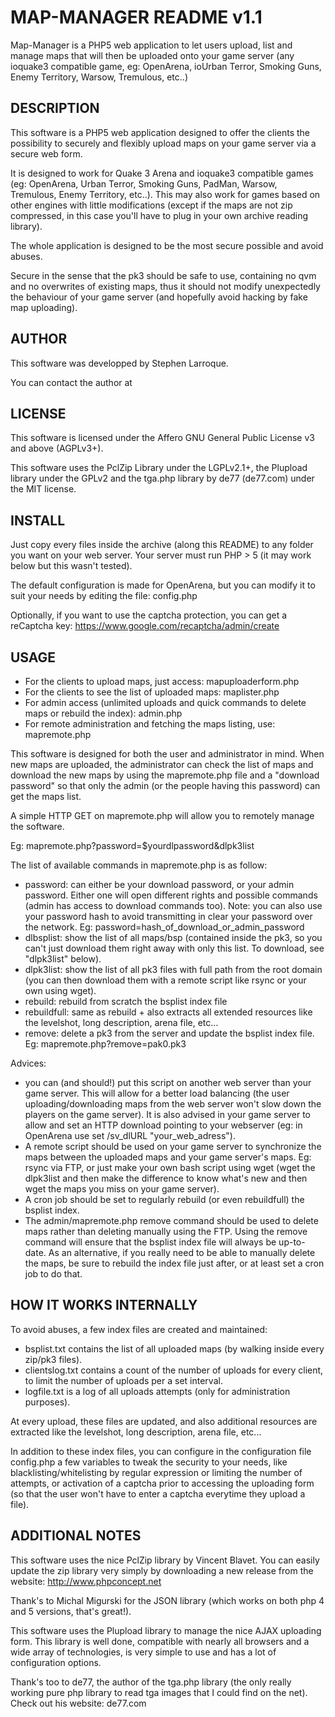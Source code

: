 MAP-MANAGER README v1.1
=======================
Map-Manager is a PHP5 web application to let users upload, list and manage maps that will then be uploaded onto your game server (any ioquake3 compatible game, eg: OpenArena, ioUrban Terror, Smoking Guns, Enemy Territory, Warsow, Tremulous, etc..)

DESCRIPTION
-----------

This software is a PHP5 web application designed to offer the clients the possibility to securely and flexibly upload maps on your game server via a secure web form.

It is designed to work for Quake 3 Arena and ioquake3 compatible games (eg: OpenArena, Urban Terror, Smoking Guns, PadMan, Warsow, Tremulous, Enemy Territory, etc..). This may also work for games based on other engines with little modifications (except if the maps are not zip compressed, in this case you'll have to plug in your own archive reading library).

The whole application is designed to be the most secure possible and avoid abuses.

Secure in the sense that the pk3 should be safe to use, containing no qvm and no overwrites of existing maps, thus it should not modify unexpectedly the behaviour of your game server (and hopefully avoid hacking by fake map uploading).

AUTHOR
------

This software was developped by Stephen Larroque.

You can contact the author at <lrq3000 at gmail dot com>

LICENSE
-------

This software is licensed under the Affero GNU General Public License v3 and above (AGPLv3+).

This software uses the PclZip Library under the LGPLv2.1+, the Plupload library under the GPLv2 and the tga.php library by de77 (de77.com) under the MIT license.

INSTALL
-------

Just copy every files inside the archive (along this README) to any folder you want on your web server. Your server must run PHP > 5 (it may work below but this wasn't tested).

The default configuration is made for OpenArena, but you can modify it to suit your needs by editing the file: config.php

Optionally, if you want to use the captcha protection, you can get a reCaptcha key: https://www.google.com/recaptcha/admin/create

USAGE
-----

- For the clients to upload maps, just access: mapuploaderform.php
- For the clients to see the list of uploaded maps: maplister.php
- For admin access (unlimited uploads and quick commands to delete maps or rebuild the index): admin.php
- For remote administration and fetching the maps listing, use: mapremote.php

This software is designed for both the user and administrator in mind. When new maps are uploaded, the administrator can check the list of maps and download the new maps by using the mapremote.php file and a "download password" so that only the admin (or the people having this password) can get the maps list.

A simple HTTP GET on mapremote.php will allow you to remotely manage the software.

Eg:
mapremote.php?password=$yourdlpassword&dlpk3list

The list of available commands in mapremote.php is as follow:
- password: can either be your download password, or your admin password. Either one will open different rights and possible commands (admin has access to download commands too).
Note: you can also use your password hash to avoid transmitting in clear your password over the network. Eg: password=hash_of_download_or_admin_password
- dlbsplist: show the list of all maps/bsp (contained inside the pk3, so you can't just download them right away with only this list. To download, see "dlpk3list" below).
- dlpk3list: show the list of all pk3 files with full path from the root domain (you can then download them with a remote script like rsync or your own using wget).
- rebuild: rebuild from scratch the bsplist index file
- rebuildfull: same as rebuild + also extracts all extended resources like the levelshot, long description, arena file, etc...
- remove: delete a pk3 from the server and update the bsplist index file. Eg: mapremote.php?remove=pak0.pk3

Advices:
- you can (and should!) put this script on another web server than your game server. This will allow for a better load balancing (the user uploading/downloading maps from the web server won't slow down the players on the game server). It is also advised in your game server to allow and set an HTTP download pointing to your webserver (eg: in OpenArena use set /sv_dlURL "your_web_adress").
- A remote script should be used on your game server to synchronize the maps between the uploaded maps and your game server's maps. Eg: rsync via FTP, or just make your own bash script using wget (wget the dlpk3list and then make the difference to know what's new and then wget the maps you miss on your game server).
- A cron job should be set to regularly rebuild (or even rebuildfull) the bsplist index.
- The admin/mapremote.php remove command should be used to delete maps rather than deleting manually using the FTP. Using the remove command will ensure that the bsplist index file will always be up-to-date. As an alternative, if you really need to be able to manually delete the maps, be sure to rebuild the index file just after, or at least set a cron job to do that.

HOW IT WORKS INTERNALLY
-----------------------

To avoid abuses, a few index files are created and maintained:

- bsplist.txt contains the list of all uploaded maps (by walking inside every zip/pk3 files).
- clientslog.txt contains a count of the number of uploads for every client, to limit the number of uploads per a set interval.
- logfile.txt is a log of all uploads attempts (only for administration purposes).

At every upload, these files are updated, and also additional resources are extracted like the levelshot, long description, arena file, etc...

In addition to these index files, you can configure in the configuration file config.php a few variables to tweak the security to your needs, like blacklisting/whitelisting by regular expression or limiting the number of attempts, or activation of a captcha prior to accessing the uploading form (so that the user won't have to enter a captcha everytime they upload a file).

ADDITIONAL NOTES
----------------

This software uses the nice PclZip library by Vincent Blavet. You can easily update the zip library very simply by downloading a new release from the website: http://www.phpconcept.net

Thank's to Michal Migurski for the JSON library (which works on both php 4 and 5 versions, that's great!).

This software uses the Plupload library to manage the nice AJAX uploading form. This library is well done, compatible with nearly all browsers and a wide array of technologies, is very simple to use and has a lot of configuration options.

Thank's too to de77, the author of the tga.php library (the only really working pure php library to read tga images that I could find on the net). Check out his website: de77.com
